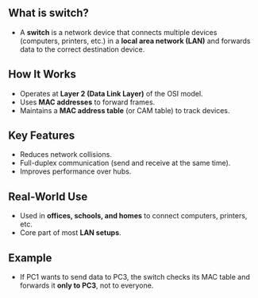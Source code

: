 ## What is switch?
- A **switch** is a network device that connects multiple devices (computers, printers, etc.) in a **local area network (LAN)** and forwards data to the correct destination device.
## How It Works
- Operates at **Layer 2 (Data Link Layer)** of the OSI model.
- Uses **MAC addresses** to forward frames.
- Maintains a **MAC address table** (or CAM table) to track devices.
## Key Features
- Reduces network collisions.
- Full-duplex communication (send and receive at the same time).
- Improves performance over hubs.
## Real-World Use
- Used in **offices, schools, and homes** to connect computers, printers, etc.
- Core part of most **LAN setups**.
## Example
- If PC1 wants to send data to PC3, the switch checks its MAC table and forwards it **only to PC3**, not to everyone.
